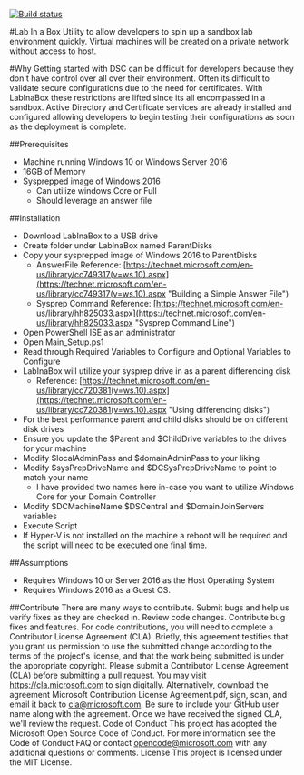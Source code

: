 [![Build status](https://ci.appveyor.com/api/projects/status/6a59vfritv4kbc7d/branch/master?svg=true)](https://ci.appveyor.com/project/Microsoft/DSC-data-driven-deployment/branch/master)

#Lab In a Box
Utility to allow developers to spin up a sandbox lab environment quickly.    Virtual machines will be created on a private network without access to host. 
 
#Why
Getting started with DSC can be difficult for developers because they don't have control over all over their environment.  Often its difficult to validate secure configurations due to the need for certificates.  With LabInaBox these restrictions are lifted since its all encompassed in a sandbox.  Active Directory and Certificate services are already installed and configured allowing developers to begin testing their configurations as soon as the deployment is complete.

##Prerequisites
* Machine running Windows 10 or Windows Server 2016
* 16GB of Memory
* Sysprepped image of Windows 2016
	* Can utilize windows Core or Full
	* Should leverage an answer file  

##Installation
* Download LabInaBox to a USB drive
* Create folder under LabInaBox named ParentDisks
* Copy your sysprepped image of Windows 2016 to ParentDisks
	* AnswerFile Reference: [https://technet.microsoft.com/en-us/library/cc749317(v=ws.10).aspx](https://technet.microsoft.com/en-us/library/cc749317(v=ws.10).aspx "Building a Simple Answer File")
	* Sysprep Command Reference: [https://technet.microsoft.com/en-us/library/hh825033.aspx](https://technet.microsoft.com/en-us/library/hh825033.aspx "Sysprep Command Line")
* Open PowerShell ISE as an administrator
* Open Main_Setup.ps1
* Read through Required Variables to Configure and Optional Variables to Configure
* LabInaBox will utilize your sysprep drive in as a parent differencing disk
	* Reference: [https://technet.microsoft.com/en-us/library/cc720381(v=ws.10).aspx](https://technet.microsoft.com/en-us/library/cc720381(v=ws.10).aspx "Using differencing disks")
* For the best performance parent and child disks should be on different disk drives
* Ensure you update the $Parent and $ChildDrive variables to the drives for your machine
* Modify $localAdminPass and $domainAdminPass to your liking 
* Modify $sysPrepDriveName and $DCSysPrepDriveName to point to match your name
	* I have provided two names here in-case you want to utilize Windows Core for your Domain Controller
* Modify $DCMachineName $DSCentral and $DomainJoinServers variables
* Execute Script
* If Hyper-V is not installed on the machine a reboot will be required and the script will need to be executed one final time.

##Assumptions
* Requires Windows 10 or Server 2016 as the Host Operating System
* Requires Windows 2016 as a Guest OS.

##Contribute
There are many ways to contribute.
Submit bugs and help us verify fixes as they are checked in.
Review code changes.
Contribute bug fixes and features.
For code contributions, you will need to complete a Contributor License Agreement (CLA). Briefly, this agreement testifies that you grant us permission to use the submitted change according to the terms of the project's license, and that the work being submitted is under the appropriate copyright.
Please submit a Contributor License Agreement (CLA) before submitting a pull request. You may visit https://cla.microsoft.com to sign digitally. Alternatively, download the agreement Microsoft Contribution License Agreement.pdf, sign, scan, and email it back to cla@microsoft.com. Be sure to include your GitHub user name along with the agreement. Once we have received the signed CLA, we'll review the request.
Code of Conduct
This project has adopted the Microsoft Open Source Code of Conduct. For more information see the Code of Conduct FAQ or contact opencode@microsoft.com with any additional questions or comments.
License
This project is licensed under the MIT License.